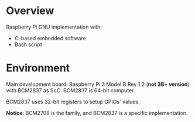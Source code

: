 # Overview

Raspberry Pi GNU implementation with:

* C-based embedded software
* Bash script

# Environment

Main development board: Raspberry Pi 3 Model B Rev 1.2 (**not 3B+ version**) with BCM2837 as SoC. BCM2837 is 64-bit computer.

BCM2837 uses 32-bit registers to setup GPIOs' values.

**Notice**: BCM2708 is the family, and BCM2837 is a specific implementation.
